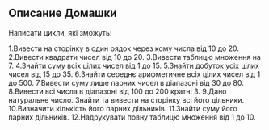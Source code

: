 ## Описание Домашки

Написати цикли, які зможуть:

1.Вивести на сторінку в один рядок через кому числа від 10 до 20.
2.Вивести квадрати чисел від 10 до 20.
3.Вивести таблицю множення на 7.
4.Знайти суму всіх цілих чисел від 1 до 15.
5.Знайти добуток усіх цілих чисел від 15 до 35.
6.Знайти середнє арифметичне всіх цілих чисел від 1 до 500.
7.Вивести суму лише парних чисел в діапазоні від 30 до 80.
8.Вивести всі числа в діапазоні від 100 до 200 кратні 3.
9.Дано натуральне число. Знайти та вивести на сторінку всі його дільники.
10.Визначити кількість його парних дільників.
11.Знайти суму його парних дільників.
12.Надрукувати повну таблицю множення від 1 до 10.

